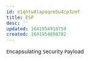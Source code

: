 ```yaml
---
id: e1qhtw4lapoqrm5u4cp3zmf
title: ESP
desc: ''
updated: 1641954910759
created: 1641954898782
---
```



`E`ncapsulating `S`ecurity `P`ayload
